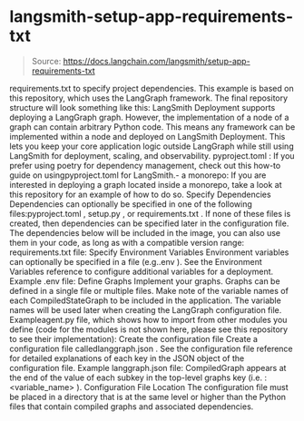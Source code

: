 # langsmith-setup-app-requirements-txt

> Source: https://docs.langchain.com/langsmith/setup-app-requirements-txt

requirements.txt
to specify project dependencies.
This example is based on this repository, which uses the LangGraph framework.
The final repository structure will look something like this:
LangSmith Deployment supports deploying a LangGraph graph. However, the implementation of a node of a graph can contain arbitrary Python code. This means any framework can be implemented within a node and deployed on LangSmith Deployment. This lets you keep your core application logic outside LangGraph while still using LangSmith for deployment, scaling, and observability.
pyproject.toml
: If you prefer using poetry for dependency management, check out this how-to guide on usingpyproject.toml
for LangSmith.- a monorepo: If you are interested in deploying a graph located inside a monorepo, take a look at this repository for an example of how to do so.
Specify Dependencies
Dependencies can optionally be specified in one of the following files:pyproject.toml
, setup.py
, or requirements.txt
. If none of these files is created, then dependencies can be specified later in the configuration file.
The dependencies below will be included in the image, you can also use them in your code, as long as with a compatible version range:
requirements.txt
file:
Specify Environment Variables
Environment variables can optionally be specified in a file (e.g..env
). See the Environment Variables reference to configure additional variables for a deployment.
Example .env
file:
Define Graphs
Implement your graphs. Graphs can be defined in a single file or multiple files. Make note of the variable names of each CompiledStateGraph to be included in the application. The variable names will be used later when creating the LangGraph configuration file. Exampleagent.py
file, which shows how to import from other modules you define (code for the modules is not shown here, please see this repository to see their implementation):
Create the configuration file
Create a configuration file calledlanggraph.json
. See the configuration file reference for detailed explanations of each key in the JSON object of the configuration file.
Example langgraph.json
file:
CompiledGraph
appears at the end of the value of each subkey in the top-level graphs
key (i.e. :<variable_name>
).
Configuration File Location
The configuration file must be placed in a directory that is at the same level or higher than the Python files that contain compiled graphs and associated dependencies.